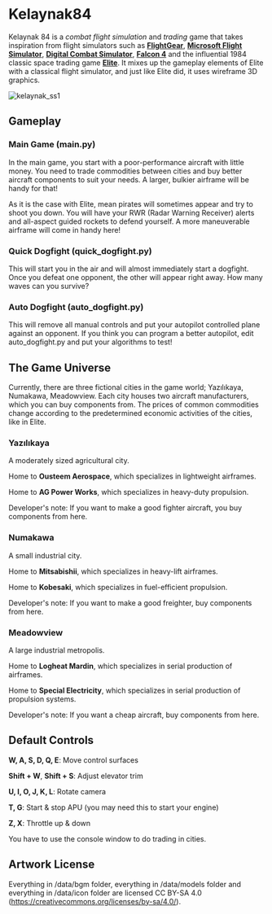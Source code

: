 # Kelaynak84

Kelaynak 84 is a *combat flight simulation* and *trading* game that takes inspiration from flight simulators such as [**FlightGear**](https://www.flightgear.org/), [**Microsoft Flight Simulator**](https://en.wikipedia.org/wiki/Microsoft_Flight_Simulator_1.0), 
[**Digital Combat Simulator**](https://www.digitalcombatsimulator.com/en/), [**Falcon 4**](https://www.microprose.com/games/falcon-4/) and the influential 1984 classic space trading game [**Elite**](https://en.wikipedia.org/wiki/Elite_(video_game)).
It mixes up the gameplay elements of Elite with a classical flight simulator, and just like Elite did, it uses wireframe 3D graphics.

![kelaynak_ss1](https://github.com/arda-guler/Kelaynak84/assets/80536083/de3b05ec-e5c2-4531-b259-502aeb2e6d94)

## Gameplay
### Main Game (main.py)
In the main game, you start with a poor-performance aircraft with little money. You need to trade commodities between cities and buy better aircraft components to suit your needs. A larger, bulkier airframe will be handy for that!

As it is the case with Elite, mean pirates will sometimes appear and try to shoot you down. You will have your RWR (Radar Warning Receiver) alerts and all-aspect guided rockets to defend yourself. A more maneuverable airframe will come in handy here!

### Quick Dogfight (quick_dogfight.py)
This will start you in the air and will almost immediately start a dogfight. Once you defeat one opponent, the other will appear right away. How many waves can you survive?

### Auto Dogfight (auto_dogfight.py)
This will remove all manual controls and put your autopilot controlled plane against an opponent. If you think you can program a better autopilot, edit auto_dogfight.py and put your algorithms to test!

## The Game Universe
Currently, there are three fictional cities in the game world; Yazılıkaya, Numakawa, Meadowview. Each city houses two aircraft manufacturers, which you can buy components from. The prices of common commodities change according to the predetermined economic activities of the cities, like in Elite.

### Yazılıkaya
A moderately sized agricultural city.

Home to **Ousteem Aerospace**, which specializes in lightweight airframes. 

Home to **AG Power Works**, which specializes in heavy-duty propulsion.

Developer's note: If you want to make a good fighter aircraft, you buy components from here.

### Numakawa
A small industrial city.

Home to **Mitsabishii**, which specializes in heavy-lift airframes.

Home to **Kobesaki**, which specializes in fuel-efficient propulsion.

Developer's note: If you want to make a good freighter, buy components from here.

### Meadowview
A large industrial metropolis.

Home to **Logheat Mardin**, which specializes in serial production of airframes.

Home to **Special Electricity**, which specializes in serial production of propulsion systems.

Developer's note: If you want a cheap aircraft, buy components from here.

## Default Controls
**W, A, S, D, Q, E**: Move control surfaces

**Shift + W**, **Shift + S**: Adjust elevator trim

**U, I, O, J, K, L**: Rotate camera

**T, G**: Start & stop APU (you may need this to start your engine)

**Z, X**: Throttle up & down

You have to use the console window to do trading in cities.

## Artwork License
Everything in /data/bgm folder, everything in /data/models folder and everything in /data/icon folder are licensed CC BY-SA 4.0 (https://creativecommons.org/licenses/by-sa/4.0/).


